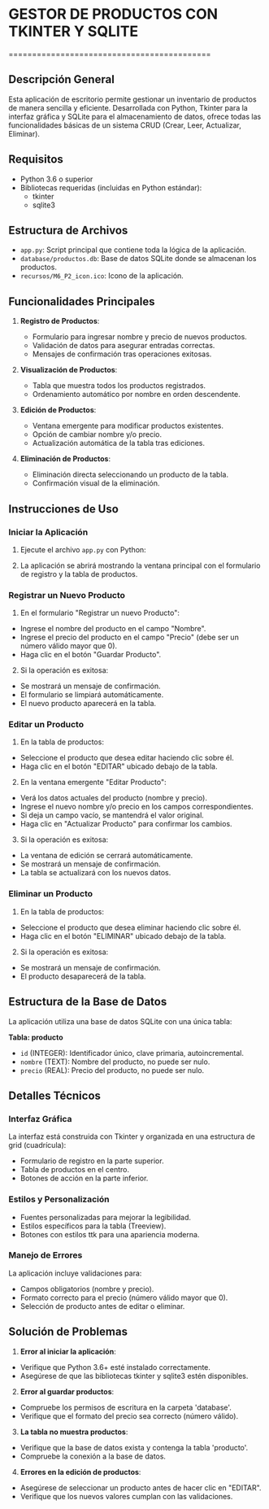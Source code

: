 # GESTOR DE PRODUCTOS CON TKINTER Y SQLITE
===========================================

## Descripción General

Esta aplicación de escritorio permite gestionar un inventario de productos de manera sencilla y eficiente. Desarrollada con Python, Tkinter para la interfaz gráfica y SQLite para el almacenamiento de datos, ofrece todas las funcionalidades básicas de un sistema CRUD (Crear, Leer, Actualizar, Eliminar).

## Requisitos

- Python 3.6 o superior
- Bibliotecas requeridas (incluidas en Python estándar):
  - tkinter
  - sqlite3

## Estructura de Archivos

- `app.py`: Script principal que contiene toda la lógica de la aplicación.
- `database/productos.db`: Base de datos SQLite donde se almacenan los productos.
- `recursos/M6_P2_icon.ico`: Icono de la aplicación.

## Funcionalidades Principales

1. **Registro de Productos**:
   - Formulario para ingresar nombre y precio de nuevos productos.
   - Validación de datos para asegurar entradas correctas.
   - Mensajes de confirmación tras operaciones exitosas.

2. **Visualización de Productos**:
   - Tabla que muestra todos los productos registrados.
   - Ordenamiento automático por nombre en orden descendente.

3. **Edición de Productos**:
   - Ventana emergente para modificar productos existentes.
   - Opción de cambiar nombre y/o precio.
   - Actualización automática de la tabla tras ediciones.

4. **Eliminación de Productos**:
   - Eliminación directa seleccionando un producto de la tabla.
   - Confirmación visual de la eliminación.

## Instrucciones de Uso

### Iniciar la Aplicación

1. Ejecute el archivo `app.py` con Python:

2. La aplicación se abrirá mostrando la ventana principal con el formulario de registro y la tabla de productos.

### Registrar un Nuevo Producto

1. En el formulario "Registrar un nuevo Producto":
- Ingrese el nombre del producto en el campo "Nombre".
- Ingrese el precio del producto en el campo "Precio" (debe ser un número válido mayor que 0).
- Haga clic en el botón "Guardar Producto".

2. Si la operación es exitosa:
- Se mostrará un mensaje de confirmación.
- El formulario se limpiará automáticamente.
- El nuevo producto aparecerá en la tabla.

### Editar un Producto

1. En la tabla de productos:
- Seleccione el producto que desea editar haciendo clic sobre él.
- Haga clic en el botón "EDITAR" ubicado debajo de la tabla.

2. En la ventana emergente "Editar Producto":
- Verá los datos actuales del producto (nombre y precio).
- Ingrese el nuevo nombre y/o precio en los campos correspondientes.
- Si deja un campo vacío, se mantendrá el valor original.
- Haga clic en "Actualizar Producto" para confirmar los cambios.

3. Si la operación es exitosa:
- La ventana de edición se cerrará automáticamente.
- Se mostrará un mensaje de confirmación.
- La tabla se actualizará con los nuevos datos.

### Eliminar un Producto

1. En la tabla de productos:
- Seleccione el producto que desea eliminar haciendo clic sobre él.
- Haga clic en el botón "ELIMINAR" ubicado debajo de la tabla.

2. Si la operación es exitosa:
- Se mostrará un mensaje de confirmación.
- El producto desaparecerá de la tabla.

## Estructura de la Base de Datos

La aplicación utiliza una base de datos SQLite con una única tabla:

**Tabla: producto**
- `id` (INTEGER): Identificador único, clave primaria, autoincremental.
- `nombre` (TEXT): Nombre del producto, no puede ser nulo.
- `precio` (REAL): Precio del producto, no puede ser nulo.

## Detalles Técnicos

### Interfaz Gráfica

La interfaz está construida con Tkinter y organizada en una estructura de grid (cuadrícula):
- Formulario de registro en la parte superior.
- Tabla de productos en el centro.
- Botones de acción en la parte inferior.

### Estilos y Personalización

- Fuentes personalizadas para mejorar la legibilidad.
- Estilos específicos para la tabla (Treeview).
- Botones con estilos ttk para una apariencia moderna.

### Manejo de Errores

La aplicación incluye validaciones para:
- Campos obligatorios (nombre y precio).
- Formato correcto para el precio (número válido mayor que 0).
- Selección de producto antes de editar o eliminar.

## Solución de Problemas

1. **Error al iniciar la aplicación**:
- Verifique que Python 3.6+ esté instalado correctamente.
- Asegúrese de que las bibliotecas tkinter y sqlite3 estén disponibles.

2. **Error al guardar productos**:
- Compruebe los permisos de escritura en la carpeta 'database'.
- Verifique que el formato del precio sea correcto (número válido).

3. **La tabla no muestra productos**:
- Verifique que la base de datos exista y contenga la tabla 'producto'.
- Compruebe la conexión a la base de datos.

4. **Errores en la edición de productos**:
- Asegúrese de seleccionar un producto antes de hacer clic en "EDITAR".
- Verifique que los nuevos valores cumplan con las validaciones.
